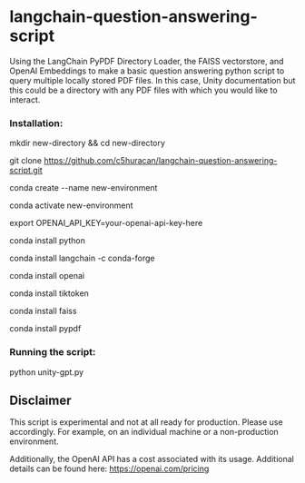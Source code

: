 # langchain-question-answering-script

Using the LangChain PyPDF Directory Loader, the FAISS vectorstore, and OpenAI Embeddings to make a basic question answering python script to query multiple locally stored PDF files. In this case, Unity documentation but this could be a directory with any PDF files with which you would like to interact.

### Installation:

mkdir new-directory && cd new-directory

git clone https://github.com/c5huracan/langchain-question-answering-script.git

conda create --name new-environment

conda activate new-environment

export OPENAI_API_KEY=your-openai-api-key-here

conda install python

conda install langchain -c conda-forge

conda install openai

conda install tiktoken

conda install faiss

conda install pypdf

### Running the script:

python unity-gpt.py

## Disclaimer

This script is experimental and not at all ready for production. Please use accordingly. For example, on an individual machine or a non-production environment.

Additionally, the OpenAI API has a cost associated with its usage. Additional details can be found here: https://openai.com/pricing
